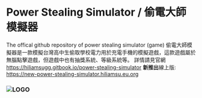 # Power Stealing Simulator / 偷電大師模擬器
The offical github repository of power stealing simulator (game)
偷電大師模擬器是一款模擬台灣高中生偷取學校電力用於充電手機的模擬遊戲，這款遊戲屬於無腦點擊遊戲，但遊戲中也有抽獎系統、等級系統等。
詳情請見官網 https://hiliamsugg.gitbook.io/power-stealing-simulator
**新推出**線上版: https://new-power-stealing-simulator.hiliamsu.eu.org
### ![LOGO](https://hiliamsugg.gitbook.io/~gitbook/image?url=https%3A%2F%2F4002583969-files.gitbook.io%2F%7E%2Ffiles%2Fv0%2Fb%2Fgitbook-x-prod.appspot.com%2Fo%2Fspaces%252FqTBaWd7iLffmVq5cugW6%252Fuploads%252FCqw0gyABWoUxGx62BViF%252F%25E5%2581%25B7%25E9%259B%25BB%25E5%25A4%25A7%25E5%25B8%25AB%25E6%25A8%25A1%25E6%2593%25AC%25E5%2599%25A8logo.png%3Falt%3Dmedia%26token%3Db45099db-cc15-4b68-ba73-e23a265968b2&width=768&dpr=4&quality=100&sign=d4473fcb&sv=2)

